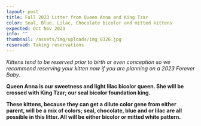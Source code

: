 ```yaml
---
layout: post
title: Fall 2023 Litter from Queen Anna and King Tzar
color: Seal, Blue, Lilac, Chocolate bicolor and mitted kittens
expected: Oct Nov 2023
info: ""
thumbnail: /assets/img/uploads/img_0326.jpg
reserved: Taking reservations
---
```

*Kittens tend to be reserved prior to birth or even conception so we recommend reserving your kitten now if you are planning on a 2023 Forever Baby.*

**Q﻿ueen Anna is our sweetness and light lilac bicolor queen. She will be crossed with King Tzar; our seal bicolor foundation king.**

**T﻿hese kittens, because they can get a dilute color gene from either parent, will be a mix of colors; seal, chocolate, blue and or lilac are all possible in this litter. All will be either bicolor or mitted white pattern.**